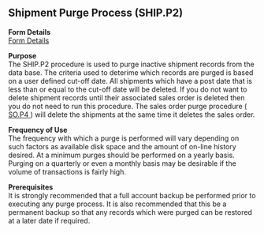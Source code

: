 ##  Shipment Purge Process (SHIP.P2)

<PageHeader />

**Form Details**  
[ Form Details ](SHIP-P2-1/README.md)   

**Purpose**  
The SHIP.P2 procedure is used to purge inactive shipment records from the data base. The criteria used to deterime which records are purged is based on a user defined cut-off date. All shipments which have a post date that is less than or equal to the cut-off date will be deleted. If you do not want to delete shipment records until their associated sales order is deleted then you do not need to run this procedure. The sales order purge procedure ( [ SO.P4 ](../SO-P4/README.md) ) will delete the shipments at the same time it deletes the sales order. 

**Frequency of Use**  
The frequency with which a purge is performed will vary depending on such
factors as available disk space and the amount of on-line history desired. At
a minimum purges should be performed on a yearly basis. Purging on a quarterly
or even a monthly basis may be desirable if the volume of transactions is
fairly high.

**Prerequisites**  
It is strongly recommended that a full account backup be performed prior to
executing any purge process. It is also recommended that this be a permanent
backup so that any records which were purged can be restored at a later date
if required.

<badge text= "Version 8.10.57" vertical="middle" />

<PageFooter />